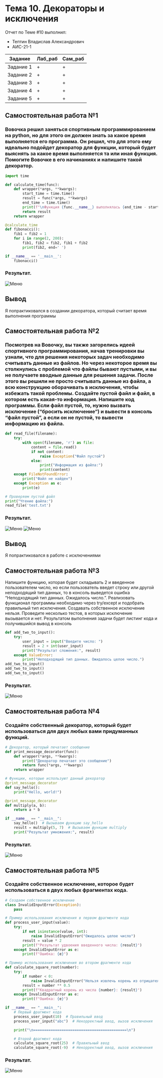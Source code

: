 # Тема 10. Декораторы и исключения
Отчет по Теме #10 выполнил:
- Тептин Владислав Александрович
- АИС-21-1

| Задание | Лаб_раб | Сам_раб |
| ------ | ------ | ------ |
| Задание 1 | + | + |
| Задание 2 | + | + |
| Задание 3 | + | + |
| Задание 4 | + | + |
| Задание 5 | + | + |
 


## Самостоятельная работа №1
### Вовочка решил заняться спортивным программированием на python, но для этого он должен знать за какое время выполняется его программа. Он решил, что для этого ему идеально подойдет декоратор для функции, который будет выяснять за какое время выполняется та или иная функция. Помогите Вовочке в его начинаниях и напишите такой декоратор.

```python
import time

def calculate_time(func):
    def wrapper(*args, **kwargs):
        start_time = time.time()
        result = func(*args, **kwargs)
        end_time = time.time()
        print(f"\nФункция {func.__name__} выполнялась {end_time - start_time} секунд")
        return result
    return wrapper

@calculate_time
def fibonacci():
    fib1 = fib2 = 1
    for i in range(2, 200):
        fib1, fib2 = fib2, fib1 + fib2
        print(fib2, end=' ')

if __name__ == '__main__':
    fibonacci()
```
### Результат.
![Меню](https://github.com/boogeyman144/origin/blob/Тема_10/Pic/Tema10_1.png)

## Вывод
Я попрактиковался в создании декоратора, который считает время выполнения программы
  
## Самостоятельная работа №2
### Посмотрев на Вовочку, вы также загорелись идеей спортивного программирования, начав тренировки вы узнали, что для решения некоторых задач необходимо считывать данные из файлов. Но через некоторое время вы столкнулись с проблемой что файлы бывают пустыми, и вы не получаете вводные данные для решения задачи. После этого вы решили не просто считывать данные из файла, а всю конструкцию оборачивать в исключения, чтобы избежать такой проблемы. Создайте пустой файл и файл, в котором есть какая-то информация. Напишите код программы. Если файл пустой, то, нужно вызвать исключение (“бросить исключение”) и вывести в консоль “файл пустой”, а если он не пустой, то вывести информацию из файла.

```python
def read_file(filename):
    try:
        with open(filename, 'r') as file:
            content = file.read()
            if not content:
                raise Exception("Файл пустой")
            else:
                print("Информация из файла:")
                print(content)
    except FileNotFoundError:
        print("Файл не найден")
    except Exception as e:
        print(e)

# Проверяем пустой файл
print("Чтение файла:")
read_file('test.txt')
```
### Результат.
![Меню](https://github.com/boogeyman144/origin/blob/Тема_10/Pic/Tema10_2.png)
![Меню](https://github.com/boogeyman144/origin/blob/Тема_10/Pic/Tema10_2(2).png)

## Вывод
  Я попрактиковался в работе с исключениями
  
## Самостоятельная работа №3
Напишите функцию, которая будет складывать 2 и введенное пользователем число, но если пользователь введет строку или другой неподходящий тип данных, то в консоль выведется ошибка “Неподходящий тип данных. Ожидалось число.”. Реализовать функционал программы необходимо через try/except и подобрать правильный тип исключения. Создавать собственное исключение нельзя. Проведите несколько тестов, в которых исключение вызывается и нет. Результатом выполнения задачи будет листинг кода и получившийся вывод в консоль

```python
def add_two_to_input():
    try:
        user_input = input("Введите число: ")
        result = 2 + int(user_input)
        print("Результат сложения:", result)
    except ValueError:
        print("Неподходящий тип данных. Ожидалось целое число.")
add_two_to_input()
add_two_to_input()
add_two_to_input()

```
### Результат.
![Меню](https://github.com/boogeyman144/origin/blob/Тема_10/Pic/Tema10_3.png)

## Самостоятельная работа №4
### Создайте собственный декоратор, который будет использоваться для двух любых вами придуманных функций.

```python
# Декоратор, который печатает сообщение
def print_message_decorator(func):
    def wrapper(*args, **kwargs):
        print("Декоратор печатает это сообщение")
        return func(*args, **kwargs)
    return wrapper

# Функции, которые используют данный декоратор
@print_message_decorator
def say_hello():
    print("Hello, world!")

@print_message_decorator
def multiply(a, b):
    return a * b

if __name__ == "__main__":
    say_hello()  # Вызываем функцию say_hello
    result = multiply(5, 7)  # Вызываем функцию multiply
    print("Результат умножения:", result)
```
### Результат.
![Меню](https://github.com/boogeyman144/origin/blob/Тема_10/Pic/Tema10_4.png)

 
## Самостоятельная работа №5
### Создайте собственное исключение, которое будет использоваться в двух любых фрагментах кода.

```python
# Создаем собственное исключение
class InvalidInputError(Exception):
    pass

# Пример использования исключения в первом фрагменте кода
def process_user_input(value):
    try:
        if not isinstance(value, int):
            raise InvalidInputError("Ожидалось целое число")
        result = value * 2
        print(f"Результат удвоения введенного числа: {result}")
    except InvalidInputError as e:
        print(f"Ошибка: {e}")

# Пример использования исключения во втором фрагменте кода
def calculate_square_root(number):
    try:
        if number < 0:
            raise InvalidInputError("Нельзя извлечь корень из отрицательного числа")
        result = number ** 0.5
        print(f"Квадратный корень из числа {number}: {result}")
    except InvalidInputError as e:
        print(f"Ошибка: {e}")

if __name__ == "__main__":
    # Первый фрагмент кода
    process_user_input(10)  # Правильный ввод
    process_user_input("abc")  # Некорректный ввод, вызов исключения

    print("\n===========================================\n")

    # Второй фрагмент кода
    calculate_square_root(25)  # Правильный ввод
    calculate_square_root(-9)  # Некорректный ввод, вызов исключения
```
### Результат.
![Меню](https://github.com/boogeyman144/origin/blob/Тема_10/Pic/Tema10_5.png)
